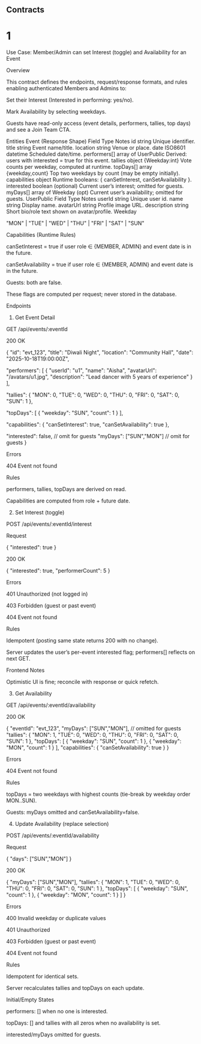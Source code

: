 ## Contracts


# 1
Use Case: Member/Admin can set Interest (toggle) and Availability for an Event

Overview

This contract defines the endpoints, request/response formats, and rules enabling authenticated Members and Admins to:

Set their Interest (Interested in performing: yes/no).

Mark Availability by selecting weekdays.

Guests have read-only access (event details, performers, tallies, top days) and see a Join Team CTA.

Entities
Event (Response Shape)
Field	Type	Notes
id	string	Unique identifier.
title	string	Event name/title.
location	string	Venue or place.
date	ISO8601 datetime	Scheduled date/time.
performers[]	array of UserPublic	Derived: users with interested = true for this event.
tallies	object {Weekday:int}	Vote counts per weekday, computed at runtime.
topDays[]	array {weekday,count}	Top two weekdays by count (may be empty initially).
capabilities	object	Runtime booleans: { canSetInterest, canSetAvailability }.
interested	boolean (optional)	Current user’s interest; omitted for guests.
myDays[]	array of Weekday (opt)	Current user’s availability; omitted for guests.
UserPublic
Field	Type	Notes
userId	string	Unique user id.
name	string	Display name.
avatarUrl	string	Profile image URL.
description	string	Short bio/role text shown on avatar/profile.
Weekday

"MON" | "TUE" | "WED" | "THU" | "FRI" | "SAT" | "SUN"

Capabilities (Runtime Rules)

canSetInterest = true if user role ∈ {MEMBER, ADMIN} and event date is in the future.

canSetAvailability = true if user role ∈ {MEMBER, ADMIN} and event date is in the future.

Guests: both are false.

These flags are computed per request; never stored in the database.

Endpoints
1) Get Event Detail

GET /api/events/:eventId

200 OK

{
  "id": "evt_123",
  "title": "Diwali Night",
  "location": "Community Hall",
  "date": "2025-10-18T19:00:00Z",

  "performers": [
    {
      "userId": "u1",
      "name": "Aisha",
      "avatarUrl": "/avatars/u1.jpg",
      "description": "Lead dancer with 5 years of experience"
    }
  ],

  "tallies": { "MON": 0, "TUE": 0, "WED": 0, "THU": 0, "FRI": 0, "SAT": 0, "SUN": 1 },

  "topDays": [
    { "weekday": "SUN", "count": 1 }
  ],

  "capabilities": { "canSetInterest": true, "canSetAvailability": true },

  "interested": false,         // omit for guests
  "myDays": ["SUN","MON"]      // omit for guests
}


Errors

404 Event not found

Rules

performers, tallies, topDays are derived on read.

Capabilities are computed from role + future date.

2) Set Interest (toggle)

POST /api/events/:eventId/interest

Request

{ "interested": true }


200 OK

{ "interested": true, "performerCount": 5 }


Errors

401 Unauthorized (not logged in)

403 Forbidden (guest or past event)

404 Event not found

Rules

Idempotent (posting same state returns 200 with no change).

Server updates the user’s per-event interested flag; performers[] reflects on next GET.

Frontend Notes

Optimistic UI is fine; reconcile with response or quick refetch.

3) Get Availability

GET /api/events/:eventId/availability

200 OK

{
  "eventId": "evt_123",
  "myDays": ["SUN","MON"],     // omitted for guests
  "tallies": { "MON": 1, "TUE": 0, "WED": 0, "THU": 0, "FRI": 0, "SAT": 0, "SUN": 1 },
  "topDays": [
    { "weekday": "SUN", "count": 1 },
    { "weekday": "MON", "count": 1 }
  ],
  "capabilities": { "canSetAvailability": true }
}


Errors

404 Event not found

Rules

topDays = two weekdays with highest counts (tie-break by weekday order MON..SUN).

Guests: myDays omitted and canSetAvailability=false.

4) Update Availability (replace selection)

POST /api/events/:eventId/availability

Request

{ "days": ["SUN","MON"] }


200 OK

{
  "myDays": ["SUN","MON"],
  "tallies": { "MON": 1, "TUE": 0, "WED": 0, "THU": 0, "FRI": 0, "SAT": 0, "SUN": 1 },
  "topDays": [
    { "weekday": "SUN", "count": 1 },
    { "weekday": "MON", "count": 1 }
  ]
}


Errors

400 Invalid weekday or duplicate values

401 Unauthorized

403 Forbidden (guest or past event)

404 Event not found

Rules

Idempotent for identical sets.

Server recalculates tallies and topDays on each update.

Initial/Empty States

performers: [] when no one is interested.

topDays: [] and tallies with all zeros when no availability is set.

interested/myDays omitted for guests.